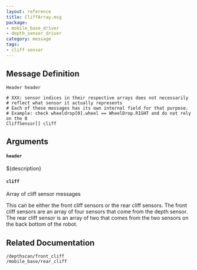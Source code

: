 ```yaml
---
layout: reference
title: CliffArray.msg
package:
- mobile_base_driver
- depth_sensor_driver
category: message
tags: 
- cliff sensor
---
```


## Message Definition
```
Header header

# XXX: sensor indices in their respective arrays does not necessarily
# reflect what sensor it actually represents
# Each of these messages has its own internal field for that purpose.
# Example: check wheeldrop[0].wheel == WheelDrop.RIGHT and do not rely on the 0
CliffSensor[] cliff
```

## Arguments

#### `header`
${description}

#### `cliff`
Array of cliff sensor messages

This can be either the front cliff sensors or the rear cliff sensors. The front cliff sensors are an array of four sensors that come from the depth sensor. The rear cliff sensor is an array of two that comes from the two sensors on the back bottom of the robot.

## Related Documentation
``/depthscan/front_cliff``  
``/mobile_base/rear_cliff``
